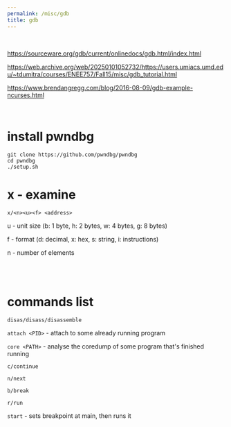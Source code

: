 ```yaml
---
permalink: /misc/gdb
title: gdb
---
```


<br>



<https://sourceware.org/gdb/current/onlinedocs/gdb.html/index.html>

<https://web.archive.org/web/20250101052732/https://users.umiacs.umd.edu/~tdumitra/courses/ENEE757/Fall15/misc/gdb_tutorial.html>

<https://www.brendangregg.com/blog/2016-08-09/gdb-example-ncurses.html>


<br>

# install pwndbg

```
git clone https://github.com/pwndbg/pwndbg
cd pwndbg
./setup.sh
```


# x - examine

`x/<n><u><f> <address>`

u - unit size (b: 1 byte, h: 2 bytes, w: 4 bytes, g: 8 bytes)

f - format (d: decimal, x: hex, s: string, i: instructions)

n -  number of elements



<br>

<br>


# commands list

`disas/disass/disassemble`

`attach <PID>` - attach to some already running program

`core <PATH>` - analyse the coredump of some program that's finished running

`c/continue`

`n/next`

`b/break`

`r/run`

`start` - sets breakpoint at main, then runs it

